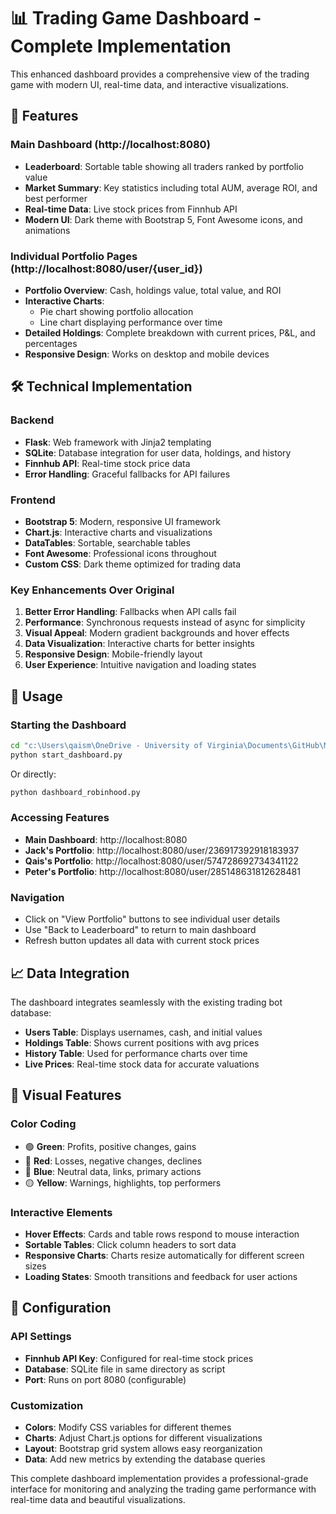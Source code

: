 # 📊 Trading Game Dashboard - Complete Implementation

This enhanced dashboard provides a comprehensive view of the trading game with modern UI, real-time data, and interactive visualizations.

## 🚀 Features

### Main Dashboard (http://localhost:8080)
- **Leaderboard**: Sortable table showing all traders ranked by portfolio value
- **Market Summary**: Key statistics including total AUM, average ROI, and best performer
- **Real-time Data**: Live stock prices from Finnhub API
- **Modern UI**: Dark theme with Bootstrap 5, Font Awesome icons, and animations

### Individual Portfolio Pages (http://localhost:8080/user/{user_id})
- **Portfolio Overview**: Cash, holdings value, total value, and ROI
- **Interactive Charts**: 
  - Pie chart showing portfolio allocation
  - Line chart displaying performance over time
- **Detailed Holdings**: Complete breakdown with current prices, P&L, and percentages
- **Responsive Design**: Works on desktop and mobile devices

## 🛠 Technical Implementation

### Backend
- **Flask**: Web framework with Jinja2 templating
- **SQLite**: Database integration for user data, holdings, and history
- **Finnhub API**: Real-time stock price data
- **Error Handling**: Graceful fallbacks for API failures

### Frontend
- **Bootstrap 5**: Modern, responsive UI framework
- **Chart.js**: Interactive charts and visualizations
- **DataTables**: Sortable, searchable tables
- **Font Awesome**: Professional icons throughout
- **Custom CSS**: Dark theme optimized for trading data

### Key Enhancements Over Original
1. **Better Error Handling**: Fallbacks when API calls fail
2. **Performance**: Synchronous requests instead of async for simplicity
3. **Visual Appeal**: Modern gradient backgrounds and hover effects
4. **Data Visualization**: Interactive charts for better insights
5. **Responsive Design**: Mobile-friendly layout
6. **User Experience**: Intuitive navigation and loading states

## 🎯 Usage

### Starting the Dashboard
```bash
cd "c:\Users\qaism\OneDrive - University of Virginia\Documents\GitHub\Market_sim"
python start_dashboard.py
```

Or directly:
```bash
python dashboard_robinhood.py
```

### Accessing Features
- **Main Dashboard**: http://localhost:8080
- **Jack's Portfolio**: http://localhost:8080/user/236917392918183937  
- **Qais's Portfolio**: http://localhost:8080/user/574728692734341122
- **Peter's Portfolio**: http://localhost:8080/user/285148631812628481

### Navigation
- Click on "View Portfolio" buttons to see individual user details
- Use "Back to Leaderboard" to return to main dashboard
- Refresh button updates all data with current stock prices

## 📈 Data Integration

The dashboard integrates seamlessly with the existing trading bot database:
- **Users Table**: Displays usernames, cash, and initial values
- **Holdings Table**: Shows current positions with avg prices
- **History Table**: Used for performance charts over time
- **Live Prices**: Real-time stock data for accurate valuations

## 🎨 Visual Features

### Color Coding
- 🟢 **Green**: Profits, positive changes, gains
- 🔴 **Red**: Losses, negative changes, declines  
- 🔵 **Blue**: Neutral data, links, primary actions
- 🟡 **Yellow**: Warnings, highlights, top performers

### Interactive Elements
- **Hover Effects**: Cards and table rows respond to mouse interaction
- **Sortable Tables**: Click column headers to sort data
- **Responsive Charts**: Charts resize automatically for different screen sizes
- **Loading States**: Smooth transitions and feedback for user actions

## 🔧 Configuration

### API Settings
- **Finnhub API Key**: Configured for real-time stock prices
- **Database**: SQLite file in same directory as script
- **Port**: Runs on port 8080 (configurable)

### Customization
- **Colors**: Modify CSS variables for different themes
- **Charts**: Adjust Chart.js options for different visualizations  
- **Layout**: Bootstrap grid system allows easy reorganization
- **Data**: Add new metrics by extending the database queries

This complete dashboard implementation provides a professional-grade interface for monitoring and analyzing the trading game performance with real-time data and beautiful visualizations.
